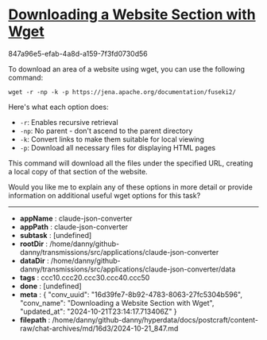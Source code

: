 # [Downloading a Website Section with Wget](https://claude.ai/chat/16d39fe7-8b92-4783-8063-27fc5304b596)

847a96e5-efab-4a8d-a159-7f3fd0730d56

 To download an area of a website using wget, you can use the following command:

```
wget -r -np -k -p https://jena.apache.org/documentation/fuseki2/
```

Here's what each option does:

- `-r`: Enables recursive retrieval
- `-np`: No parent - don't ascend to the parent directory
- `-k`: Convert links to make them suitable for local viewing
- `-p`: Download all necessary files for displaying HTML pages

This command will download all the files under the specified URL, creating a local copy of that section of the website.

Would you like me to explain any of these options in more detail or provide information on additional useful wget options for this task?

---

* **appName** : claude-json-converter
* **appPath** : claude-json-converter
* **subtask** : [undefined]
* **rootDir** : /home/danny/github-danny/transmissions/src/applications/claude-json-converter
* **dataDir** : /home/danny/github-danny/transmissions/src/applications/claude-json-converter/data
* **tags** : ccc10.ccc20.ccc30.ccc40.ccc50
* **done** : [undefined]
* **meta** : {
  "conv_uuid": "16d39fe7-8b92-4783-8063-27fc5304b596",
  "conv_name": "Downloading a Website Section with Wget",
  "updated_at": "2024-10-21T23:14:17.713406Z"
}
* **filepath** : /home/danny/github-danny/hyperdata/docs/postcraft/content-raw/chat-archives/md/16d3/2024-10-21_847.md